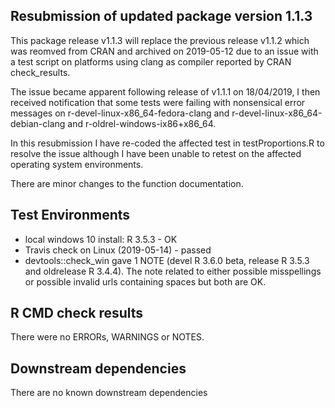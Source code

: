 
## Resubmission of updated package version 1.1.3
This package release v1.1.3 will replace the previous release v1.1.2 which was reomved from CRAN and archived on 2019-05-12 due to an issue with a test script on platforms using clang as compiler reported by CRAN check_results.

The issue became apparent following release of v1.1.1 on 18/04/2019, I then received notification that 
some tests were failing with nonsensical error messages on r-devel-linux-x86_64-fedora-clang and
r-devel-linux-x86_64-debian-clang and r-oldrel-windows-ix86+x86_64. 

In this resubmission I have re-coded the affected test in testProportions.R to resolve the issue although I have been unable to retest on the affected operating system environments.

There are minor changes to the function documentation.

## Test Environments
* local windows 10 install: R 3.5.3 - OK
* Travis check on Linux (2019-05-14) - passed
* devtools::check_win gave 1 NOTE (devel R 3.6.0 beta, release R 3.5.3 and oldrelease R 3.4.4).  The note related to either possible misspellings or possible invalid urls containing spaces but both are OK.

## R CMD check results
There were no ERRORs, WARNINGS or NOTES.

## Downstream dependencies
There are no known downstream dependencies
